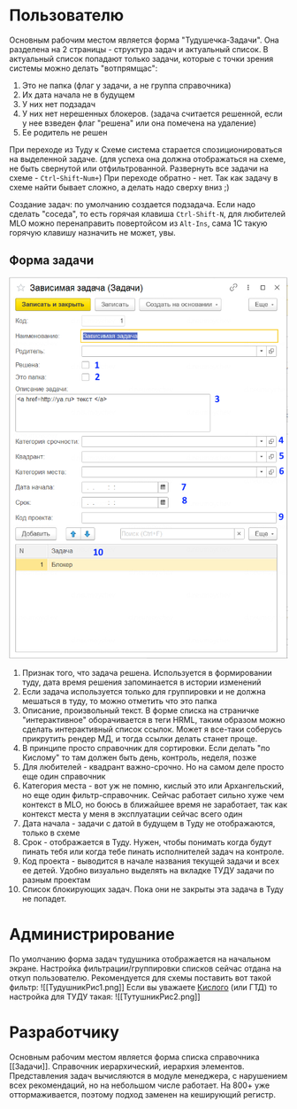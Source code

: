 
# Пользователю 

Основным рабочим местом является форма "Тудушечка-Задачи". Она разделена на 2 страницы - структура задач и актуальный список. В актуальный список попадают только задачи, которые с точки зрения системы можно делать "вотпрямщас":
1. Это не папка (флаг у задачи, а не группа справочника)
2. Их дата начала не в будущем
3. У них нет подзадач
4. У них нет нерешенных блокеров. (задача считается решенной, если у нее взведен флаг "решена" или она помечена на удаление)
5. Ее родитель не решен

При переходе из Туду к Схеме система старается спозиционироваться на выделенной задаче.  (для успеха она должна отображаться на схеме, не быть свернутой или отфильтрованной. Развернуть все задачи на схеме - `Ctrl`-`Shift`-`Num+`) При переходе обратно - нет. Так как задачу в схеме найти бывает сложно, а делать надо сверху вниз ;)

Создание задач: по умолчанию создается подзадача. Если надо сделать "соседа", то есть горячая клавиша `Ctrl-Shift-N`, для любителей MLO можно перенаправить повертойсом из `Alt-Ins`, сама 1С такую горячую клавишу назначить не может, увы.

## Форма задачи
![](ТудушникФормаЗадачи.png)
1. Признак того, что задача решена. Используется в формировании туду, дата время решения запоминается в истории изменений
2. Если задача используется только для группировки и не должна мешаться в туду, то можно отметить что это папка
3. Описание, произвольный текст. В форме списка на страничке "интерактивное" оборачивается в теги HRML, таким образом можно сделать интерактивный список ссылок. Может я все-таки соберусь прикрутить рендер МД, и тогда ссылки делать станет проще.
4. В принципе просто справочник для сортировки. Если делать "по Кислому" то там должен быть день, контроль, неделя, позже
5. Для любителей - квадрант важно-срочно. Но на самом деле просто еще один справочник
6. Категория места - вот уж не помню, кислый это или Архангельский, но еще один фильтр-справочник. Сейчас работает сильно хуже чем контекст в MLO, но боюсь в ближайшее время не заработает, так как контекст места у меня в эксплуатации сейчас всего один
7. Дата начала - задачи с датой в будущем в Туду не отображаются, только в схеме
8. Срок - отображается в Туду. Нужен, чтобы понимать когда будут пинать тебя или когда тебе пинать исполнителей задач на контроле.
9. Код проекта - выводится в начале названия текущей задачи и всех ее детей. Удобно визуально выделять на вкладке ТУДУ задачи по разным проектам
10. Список блокирующих задач. Пока они не закрыты эта задача в Туду не попадет.


# Администрирование

По умолчанию форма задач тудушника отображается на начальном экране. 
Настройка фильтрации/группировки списков сейчас отдана на откуп пользователю. Рекомендуется для схемы поставить вот такой фильтр:
![[ТудушникРис1.png]]
Если вы уважаете [Кислого](https://time-mngmnt.narod.ru/) (или ГТД) то настройка для ТУДУ такая:
![[ТутушникРис2.png]]

# Разработчику 
Основным рабочим местом является форма списка справочника [[Задачи]]. Справочник иерархический, иерархия элементов. Представления задач вычисляются в модуле менеджера, с нарушением всех рекомендаций, но на небольшом числе работает. На 800+ уже оттормаживается, поэтому подход заменен на кеширующий регистр.
